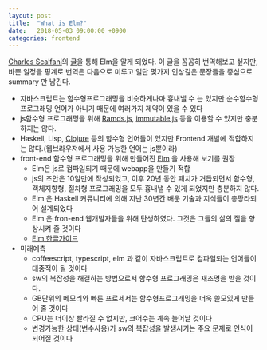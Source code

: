 ```yaml
---
layout: post
title:  "What is Elm?"
date:   2018-05-03 09:00:00 +0900
categories: frontend
---
```

[Charles Scalfani][1]의 [글][2]을 통해 Elm을 알게 되었다. 이 글을 꼼꼼히 번역해보고 싶지만, 바쁜 일정을 핑계로 번역은 다음으로 미루고 일단 몇가지 인상깊은 문장들을 중심으로 summary 만 남긴다.

- 자바스크립트는 함수형프로그래밍을 비슷하게나마 흉내낼 수 는 있지만 순수함수형프로그래밍 언어가 아니기 때문에 여러가지 제약이 있을 수 있다
- js함수형 프로그래밍을 위해 [Ramds.js][3], [immutable.js][4] 등을 이용할 수 있지만 충분하지는 않다.
- Haskell, Lisp, [Clojure][5] 등의 함수형 언어들이 있지만 Frontend 개발에 적합하지는 않다.(웹브라우져에서 사용 가능한 언어는 js뿐이라)
- front-end 함수형 프로그래밍을 위해 만들어진 [Elm][7] 을 사용해 보기를 권장
  - Elm은 js로 컴파일되기 때문에 webapp을 만들기 적합
  - js의 초안은 10일만에 작성되었고, 이후 20년 동안 패치가 거듭되면서 함수형, 객체지향형, 절차형 프로그래밍을 모두 흉내낼 수 있게 되었지만 충분하지 않다.
  - Elm 은 Haskell 커뮤니티에 의해 지난 30년간 배운 기술과 지식들이 총망라되어 설계되었다
  - Elm 은 fron-end 웹개발자들을 위해 탄생하였다. 그것은 그들의 삶의 질을 향상시켜 줄 것이다
  - [Elm 한글가이드][6]
- 미래예측
  - coffeescript, typescript, elm 과 같이 자바스크립트로 컴파일되는 언어들이 대중적이 될 것이다
  - sw의 복잡성을 해결하는 방법으로서 함수형 프로그래밍은 재조명을 받을 것이다.
  - GB단위의 메모리와 빠른 프로세서는 함수형프로그래밍을 더욱 쓸모있게 만들어 줄 것이다
  - CPU는 더이상 빨라질 수 없지만, 코어수는 계속 늘어날 것이다
  - 변경가능한 상태(변수사용)가 sw의 복잡성을 발생시키는 주요 문제로 인식이 되어질 것이다






[1]: https://medium.com/@cscalfani
[2]: https://medium.com/@cscalfani/so-you-want-to-be-a-functional-programmer-part-6-db502830403
[3]: http://ramdajs.com/
[4]: https://facebook.github.io/immutable-js/
[5]: https://clojure.org/
[6]: https://kyunooh.gitbooks.io/elm/content/
[7]: http://elm-lang.org/
